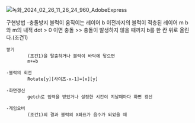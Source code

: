 ![녹화_2024_02_26_11_26_24_960_AdobeExpress](https://github.com/JYH96/C_Project/assets/143565474/92dd27cc-5779-45fb-bca1-43c53fd5ef01)

구현방법
    -충돌방지
            블럭이 움직이는 레이어 b
            이전까지의 블럭이 적층된 레이어 m
            b와 m의 내적 dot > 0 이면 충돌 >> 충돌이 발생하지 않을 때까지 b를 한 칸 위로 올린다.(조건1)
    
    쌓기
            (조건1)을 탈출하거나 블럭이 바닥에 닿으면
            m+=b
    
    -블럭의 회전
            Rotate[y][사이즈-x-1]=[x][y]
    
    -화면갱신
            getch로 입력을 받았거나 설정한 시간이 지날때마다 화면 갱신
    
    -게임오버
            (조건1)의 결과 블럭의 X좌표가 음수가 되었을 때
